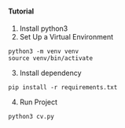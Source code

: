 #### Tutorial

1. Install python3
2. Set Up a Virtual Environment

```
python3 -m venv venv
source venv/bin/activate
```

3. Install dependency

```
pip install -r requirements.txt
```

4. Run Project

```
python3 cv.py
```
